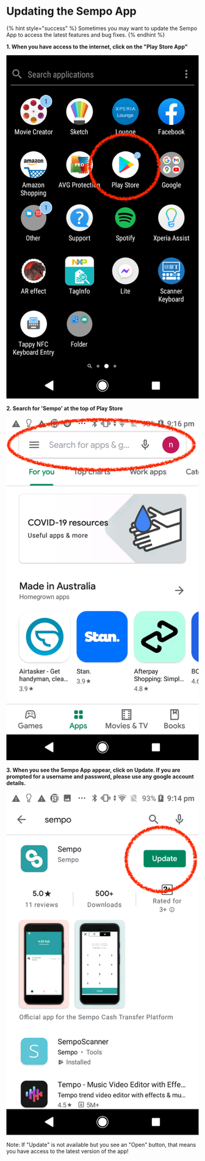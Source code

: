 # Updating the Sempo App

{% hint style="success" %}
Sometimes you may want to update the Sempo App to access the latest features and bug fixes.
{% endhint %}

**1. When you have access to the internet, click on the "Play Store App"**

![](../.gitbook/assets/image%20%2827%29.png)

**2. Search for 'Sempo' at the top of Play Store**

![](../.gitbook/assets/image%20%2829%29.png)

**3. When you see the Sempo App appear, click on Update. If you are prompted for a username and password, please use any google account details.**

![](../.gitbook/assets/image%20%2828%29.png)

Note: If "Update" is not available but you see an "Open" button, that means you have access to the latest version of the app!



